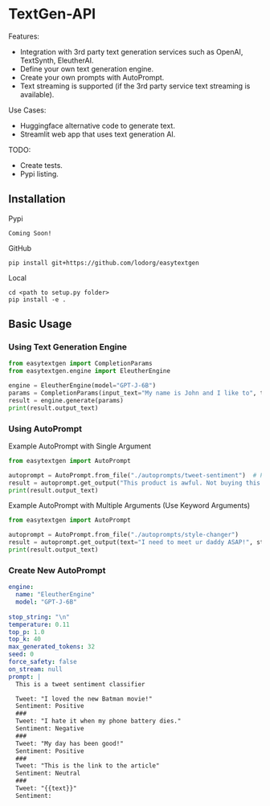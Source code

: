 # TextGen-API

Features:
- Integration with 3rd party text generation services such as OpenAI, TextSynth, EleutherAI.
- Define your own text generation engine.
- Create your own prompts with AutoPrompt.
- Text streaming is supported (if the 3rd party service text streaming is available).

Use Cases:
- Huggingface alternative code to generate text.
- Streamlit web app that uses text generation AI.

TODO:
- Create tests.
- Pypi listing.


## Installation

Pypi
```
Coming Soon!
```

GitHub
```
pip install git+https://github.com/lodorg/easytextgen
```

Local
```
cd <path to setup.py folder>
pip install -e .
```

## Basic Usage

### Using Text Generation Engine

```python
from easytextgen import CompletionParams
from easytextgen.engine import EleutherEngine

engine = EleutherEngine(model="GPT-J-6B")
params = CompletionParams(input_text="My name is John and I like to", temperature=0.9)
result = engine.generate(params)
print(result.output_text)
```

### Using AutoPrompt

Example AutoPrompt with Single Argument

```python
from easytextgen import AutoPrompt

autoprompt = AutoPrompt.from_file("./autoprompts/tweet-sentiment")  # Path to yaml file
result = autoprompt.get_output("This product is awful. Not buying this again.")
print(result.output_text)
```

Example AutoPrompt with Multiple Arguments (Use Keyword Arguments)

```python
from easytextgen import AutoPrompt

autoprompt = AutoPrompt.from_file("./autoprompts/style-changer")
result = autoprompt.get_output(text="I need to meet ur daddy ASAP!", style="Formal")
print(result.output_text)
```

### Create New AutoPrompt

```yaml
engine:
  name: "EleutherEngine"
  model: "GPT-J-6B"
      
stop_string: "\n"
temperature: 0.11
top_p: 1.0
top_k: 40
max_generated_tokens: 32
seed: 0
force_safety: false
on_stream: null
prompt: |
  This is a tweet sentiment classifier

  Tweet: "I loved the new Batman movie!"
  Sentiment: Positive
  ###
  Tweet: "I hate it when my phone battery dies."
  Sentiment: Negative
  ###
  Tweet: "My day has been good!"
  Sentiment: Positive
  ###
  Tweet: "This is the link to the article"
  Sentiment: Neutral
  ###
  Tweet: "{{text}}"
  Sentiment:
```